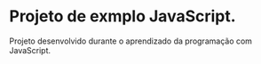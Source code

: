# Projeto de exmplo JavaScript.
Projeto desenvolvido durante o aprendizado da programação com JavaScript.
